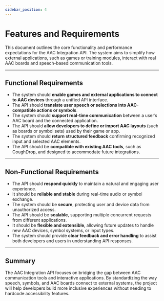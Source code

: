 ```yaml
---
sidebar_position: 4
---
```


# Features and Requirements

This document outlines the core functionality and performance expectations for the AAC Integration API. The system aims to simplify how external applications, such as games or training modules, interact with real AAC boards and speech-based communication tools.

---

## Functional Requirements

- The system should **enable games and external applications to connect to AAC devices** through a unified API interface.  
- The API should **translate user speech or selections into AAC-compatible actions or symbols**.  
- The system should **support real-time communication** between a user’s AAC board and the connected application.  
- The API should **allow developers to define or import AAC layouts** (such as boards or symbol sets) used by their game or app.  
- The system should **return structured feedback** confirming recognized input and selected AAC elements.  
- The API should be **compatible with existing AAC tools**, such as CoughDrop, and designed to accommodate future integrations.

---

## Non-Functional Requirements

- The API should **respond quickly** to maintain a natural and engaging user experience.  
- It should be **reliable and stable** during real-time audio or symbol exchange.  
- The system should be **secure**, protecting user and device data from unauthorized access.  
- The API should be **scalable**, supporting multiple concurrent requests from different applications.  
- It should be **flexible and extensible**, allowing future updates to handle new AAC devices, symbol systems, or input types.  
- The system should provide **clear feedback and error handling** to assist both developers and users in understanding API responses.

---

## Summary

The AAC Integration API focuses on bridging the gap between AAC communication tools and interactive applications. By standardizing the way speech, symbols, and AAC boards connect to external systems, the project will help developers build more inclusive experiences without needing to hardcode accessibility features.
